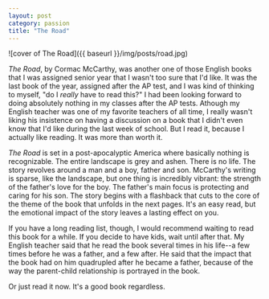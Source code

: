 ```yaml
---
layout: post
category: passion
title: "The Road"
---
```

![cover of The Road]({{ baseurl }}/img/posts/road.jpg)

*The Road*, by Cormac McCarthy, was another one of those English books that I was assigned senior year that I wasn't too sure that I'd like. It was the last book of the year, assigned after the AP test, and I was kind of thinking to myself, "do I *really* have to read this?" I had been looking forward to doing absolutely nothing in my classes after the AP tests. Athough my English teacher was one of my favorite teachers of all time, I really wasn't liking his insistence on having a discussion on a book that I didn't even know that I'd like during the last week of school. But I read it, because I actually like reading. It was more than worth it. 

*The Road* is set in a post-apocalyptic America where basically nothing is recognizable. The entire landscape is grey and ashen. There is no life. The story revolves around a man and a boy, father and son. McCarthy's writing is sparse, like the landscape, but one thing is incredibly vibrant: the strength of the father's love for the boy. The father's main focus is protecting and caring for his son. The story begins with a flashback that cuts to the core of the theme of the book that unfolds in the next pages. It's an easy read, but the emotional impact of the story leaves a lasting effect on you. 

If you have a long reading list, though, I would recommend waiting to read this book for a while. If you decide to have kids, wait until after that. My English teacher said that he read the book several times in his life--a few times before he was a father, and a few after. He said that the impact that the book had on him quadrupled after he became a father, because of the way the parent-child relationship is portrayed in the book.

Or just read it now. It's a good book regardless.
